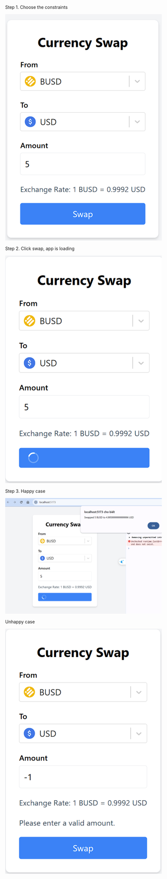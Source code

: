 Step 1. Choose the constraints

![img.png](imgs/img.png)

Step 2. Click swap, app is loading

![img_1.png](imgs/img_1.png)

Step 3. Happy case

![img_2.png](imgs/img_2.png)

Unhappy case 

![img_3.png](imgs/img_3.png)

